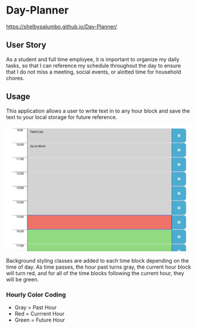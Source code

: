 # Day-Planner
https://shelbypalumbo.github.io/Day-Planner/

## User Story
As a student and full time employee, it is important to organize my daily tasks, so that I can reference my schedule throughout the day to ensure that I do not miss a meeting, social events, or alotted time for household chores.

## Usage
This application allows a user to write text in to any hour block and save the text to your local storage for future reference.

![Day Planner](dayplan.png)

Background styling classes are added to each time block depending on the time of day. 
As time passes, the hour past turns gray, the current hour block will turn red, and for all of the time blocks following the current hour, they will be green.

### Hourly Color Coding 
* Gray = Past Hour
* Red = Currrent Hour 
* Green = Future Hour
